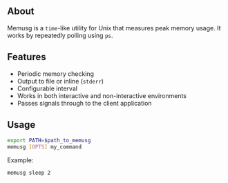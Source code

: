 About
-----
Memusg is a `time`-like utility for Unix that measures peak memory usage.  It works by repeatedly polling using `ps`.

Features
--------

 * Periodic memory checking
 * Output to file or inline (`stderr`)
 * Configurable interval
 * Works in both interactive and non-interactive environments
 * Passes signals through to the client application



Usage
-----

```bash
export PATH=$path_to_memusg
memusg [OPTS] my_command
```

Example:

```bash
memusg sleep 2
```
